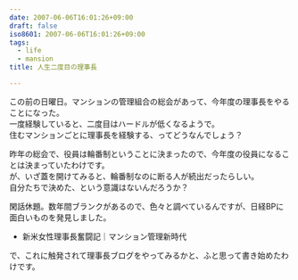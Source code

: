 ```yaml
---
date: 2007-06-06T16:01:26+09:00
draft: false
iso8601: 2007-06-06T16:01:26+09:00
tags:
  - life
  - mansion
title: 人生二度目の理事長

---
```


この前の日曜日。マンションの管理組合の総会があって、今年度の理事長をやることになった。  
一度経験していると、二度目はハードルが低くなるようで。  
住むマンションごとに理事長を経験する、ってどうなんでしょう？

昨年の総会で、役員は輪番制ということに決まったので、今年度の役員になることは決まっていたわけです。  
が、いざ蓋を開けてみると、輪番制なのに断る人が続出だったらしい。  
自分たちで決めた、という意識はないんだろうか？

閑話休題。数年間ブランクがあるので、色々と調べているんですが、日経BPに面白いものを発見しました。  

- 新米女性理事長奮闘記｜マンション管理新時代

で、これに触発されて理事長ブログをやってみるかと、ふと思って書き始めたわけです。
